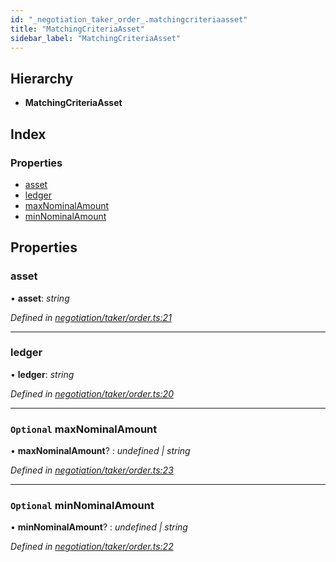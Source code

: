 ```yaml
---
id: "_negotiation_taker_order_.matchingcriteriaasset"
title: "MatchingCriteriaAsset"
sidebar_label: "MatchingCriteriaAsset"
---
```


## Hierarchy

* **MatchingCriteriaAsset**

## Index

### Properties

* [asset](_negotiation_taker_order_.matchingcriteriaasset.md#asset)
* [ledger](_negotiation_taker_order_.matchingcriteriaasset.md#ledger)
* [maxNominalAmount](_negotiation_taker_order_.matchingcriteriaasset.md#optional-maxnominalamount)
* [minNominalAmount](_negotiation_taker_order_.matchingcriteriaasset.md#optional-minnominalamount)

## Properties

###  asset

• **asset**: *string*

*Defined in [negotiation/taker/order.ts:21](https://github.com/comit-network/comit-js-sdk/blob/95ab111/src/negotiation/taker/order.ts#L21)*

___

###  ledger

• **ledger**: *string*

*Defined in [negotiation/taker/order.ts:20](https://github.com/comit-network/comit-js-sdk/blob/95ab111/src/negotiation/taker/order.ts#L20)*

___

### `Optional` maxNominalAmount

• **maxNominalAmount**? : *undefined | string*

*Defined in [negotiation/taker/order.ts:23](https://github.com/comit-network/comit-js-sdk/blob/95ab111/src/negotiation/taker/order.ts#L23)*

___

### `Optional` minNominalAmount

• **minNominalAmount**? : *undefined | string*

*Defined in [negotiation/taker/order.ts:22](https://github.com/comit-network/comit-js-sdk/blob/95ab111/src/negotiation/taker/order.ts#L22)*
